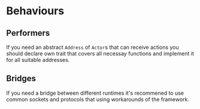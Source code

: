 # Behaviours

## Performers

If you need an abstract `Address` of `Actor`s that can receive actions
you should declare own trait that covers all necessay functions and
implement it for all suitable addresses.

## Bridges

If you need a bridge between different runtimes it's recommened to use
common sockets and protocols that using workarounds of the framework.
